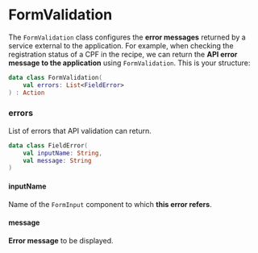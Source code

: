 # FormValidation

The `FormValidation` class configures the **error messages** returned by a service external to the application. For example, when checking the registration status of a CPF in the recipe, we can return the **API error message to the application** using `FormValidation`. This is your structure:

```kotlin
data class FormValidation(
    val errors: List<FieldError>
) : Action
```

### errors

List of errors that API validation can return.

```kotlin
data class FieldError(
    val inputName: String,
    val message: String
)
```

#### inputName

Name of the `FormInput` component to which **this error refers**.

#### message

**Error message** to be displayed.

